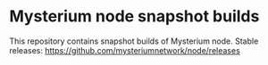 # Mysterium node snapshot builds

This repository contains snapshot builds of Mysterium node.
Stable releases: https://github.com/mysteriumnetwork/node/releases
